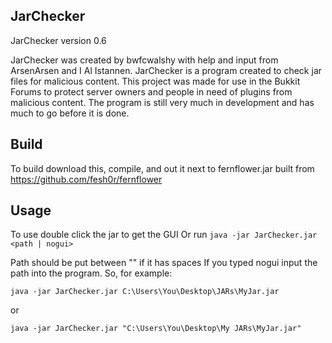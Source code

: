 
## JarChecker

JarChecker version 0.6

JarChecker was created by bwfcwalshy with help and input from ArsenArsen and I Al Istannen. JarChecker is a program created to check jar files for malicious content. This project was made for use in the Bukkit Forums to protect server owners and people in need of plugins from malicious content. The program is still very much in development and has much to go before it is done.

## Build

To build download this, compile, and out it next to fernflower.jar built from https://github.com/fesh0r/fernflower

## Usage
To use double click the jar to get the GUI
Or run 
  ``java -jar JarChecker.jar <path | nogui>``
  
Path should be put between "" if it has spaces
If you typed nogui input the path into the program.
So, for example: 

``java -jar JarChecker.jar C:\Users\You\Desktop\JARs\MyJar.jar``

or

``java -jar JarChecker.jar "C:\Users\You\Desktop\My JARs\MyJar.jar"``